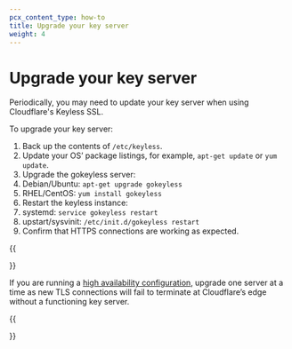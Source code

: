 ```yaml
---
pcx_content_type: how-to
title: Upgrade your key server
weight: 4
---
```


# Upgrade your key server

Periodically, you may need to update your key server when using Cloudflare's Keyless SSL.

To upgrade your key server:

1.  Back up the contents of `/etc/keyless`.
2.  Update your OS’ package listings, for example, `apt-get update` or `yum update`.
3.  Upgrade the gokeyless server:
4.  Debian/Ubuntu: `apt-get upgrade gokeyless`
5.  RHEL/CentOS: `yum install gokeyless`
6.  Restart the keyless instance:
7.  systemd: `service gokeyless restart`
8.  upstart/sysvinit: `/etc/init.d/gokeyless restart`
9.  Confirm that HTTPS connections are working as expected.

{{<Aside type="warning">}}

If you are running a [high availability configuration](/ssl/keyless-ssl/reference/high-availability/), upgrade one server at a time as new TLS connections will fail to terminate at Cloudflare’s edge without a functioning key server.

{{</Aside>}}
